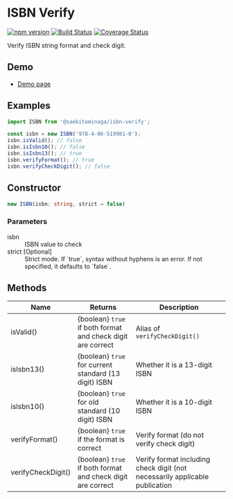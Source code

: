 # ISBN Verify

[![npm version](https://badge.fury.io/js/%40saekitominaga%2Fisbn-verify.svg)](https://badge.fury.io/js/%40saekitominaga%2Fisbn-verify)
[![Build Status](https://www.travis-ci.com/SaekiTominaga/isbn-verify.svg)](https://www.travis-ci.com/SaekiTominaga/isbn-verify)
[![Coverage Status](https://coveralls.io/repos/github/SaekiTominaga/isbn-verify/badge.svg)](https://coveralls.io/github/SaekiTominaga/isbn-verify)

Verify ISBN string format and check digit.

## Demo

- [Demo page](https://saekitominaga.github.io/isbn-verify/demo.html)

## Examples

```JavaScript
import ISBN from '@saekitominaga/isbn-verify';

const isbn = new ISBN('978-4-06-519981-0');
isbn.isValid(); // false
isbn.isIsbn10(); // false
isbn.isIsbn13(); // true
isbn.verifyFormat(); // true
isbn.verifyCheckDigit(); // false
```

## Constructor

```TypeScript
new ISBN(isbn: string, strict = false)
```

### Parameters

<dl>
<dt>isbn</dt>
<dd>ISBN value to check</dd>
<dt>strict [Optional]</dt>
<dd>Strict mode. If `true`, syntax without hyphens is an error. If not specified, it defaults to `false`.</dd>
</dl>

## Methods

| Name | Returns | Description |
|-|-|-|
| isValid() | {boolean} `true` if both format and check digit are correct | Alias of `verifyCheckDigit()` |
| isIsbn13() | {boolean} `true` for current standard (13 digit) ISBN | Whether it is a 13-digit ISBN |
| isIsbn10() | {boolean} `true` for old standard (10 digit) ISBN | Whether it is a 10-digit ISBN |
| verifyFormat() | {boolean} `true` if the format is correct | Verify format (do not verify check digit) |
| verifyCheckDigit() | {boolean} `true` if both format and check digit are correct | Verify format including check digit (not necessarily applicable publication |
